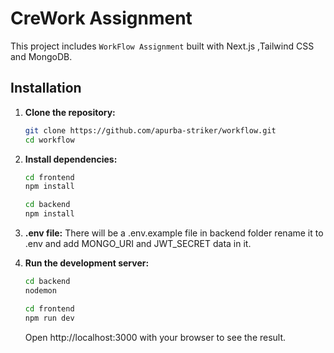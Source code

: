 # CreWork Assignment

This project includes `WorkFlow Assignment` built with Next.js ,Tailwind CSS and MongoDB.

## Installation

1. **Clone the repository:**

   ```bash
   git clone https://github.com/apurba-striker/workflow.git
   cd workflow
   ```

2. **Install dependencies:**
   ```bash
   cd frontend
   npm install 
   ```
   ```bash
   cd backend
   npm install 
   ```
3. **.env file:**
   There will be a .env.example file in backend folder rename it to .env and add MONGO_URI and JWT_SECRET data in it.

4. **Run the development server:**
   ```bash
   cd backend
   nodemon
   ```
   ```bash
   cd frontend
   npm run dev
   ```

   Open http://localhost:3000 with your browser to see the result.

